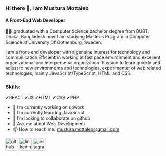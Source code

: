 ### Hi there 👋, I am  Mustura Mottaleb
#### A Front-End Web Developer
👩‍🎓I graduated with a Computer Science bachelor degree from BUBT, Dhaka, Bangladesh now I am studying Master´s Program in Computer Science at University Of Gothenburg, Sweden.

I am a front-end developer with a genuine interest for technology and communication.Efficient in working at fast pace environment and excellent organizational and interpersonal organization. Passion to learn quickly and adjust to new environments and technologies. experimenter of web related technologies, mainly JavaScript/TypeScript, HTML and CSS.

### Skills:
✔REACT
✔JS 
✔HTML 
✔CSS 
✔PHP

- 🔭 I’m currently working on upwork 
- 🌱 I’m currently learning JavaScript 
- 👯 I’m looking to collaborate on github 
- 💬 Ask me about Web Development  
- 📫 How to reach me: mustura.mottaleb@gmail.com 


[<img src='https://cdn.jsdelivr.net/npm/simple-icons@3.0.1/icons/github.svg' alt='github' height='40'>](https://github.com/https://github.com/mustura)  [<img src='https://cdn.jsdelivr.net/npm/simple-icons@3.0.1/icons/linkedin.svg' alt='linkedin' height='40'>](https://www.linkedin.com/in/https://www.linkedin.com/in/mustura-mottaleb-a4125a37//)  [<img src='https://cdn.jsdelivr.net/npm/simple-icons@3.0.1/icons/instagram.svg' alt='instagram' height='40'>](https://www.instagram.com/https://www.instagram.com/mustura_sormi/?hl=en/)  

